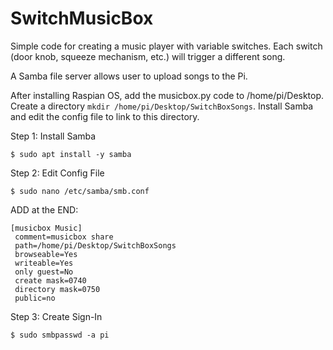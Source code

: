 # SwitchMusicBox

Simple code for creating a music player with variable switches.  Each switch (door knob, squeeze mechanism, etc.) will trigger a different song.

A Samba file server allows user to upload songs to the Pi.

After installing Raspian OS, add the musicbox.py code to /home/pi/Desktop.  Create a directory `mkdir /home/pi/Desktop/SwitchBoxSongs`. Install Samba and edit the config file to link to this directory.

Step 1: Install Samba

```
$ sudo apt install -y samba
```

Step 2: Edit Config File

```
$ sudo nano /etc/samba/smb.conf
```

ADD at the END:

```
[musicbox Music]
 comment=musicbox share
 path=/home/pi/Desktop/SwitchBoxSongs
 browseable=Yes
 writeable=Yes
 only guest=No
 create mask=0740
 directory mask=0750
 public=no
 ```

Step 3: Create Sign-In

 ```
 $ sudo smbpasswd -a pi
 ```
